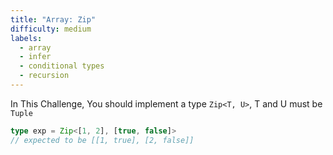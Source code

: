 ```yaml
---
title: "Array: Zip"
difficulty: medium
labels: 
  - array
  - infer
  - conditional types
  - recursion
---
```


In This Challenge, You should implement a type `Zip<T, U>`, T and U must be `Tuple`

```ts
type exp = Zip<[1, 2], [true, false]> 
// expected to be [[1, true], [2, false]]
```